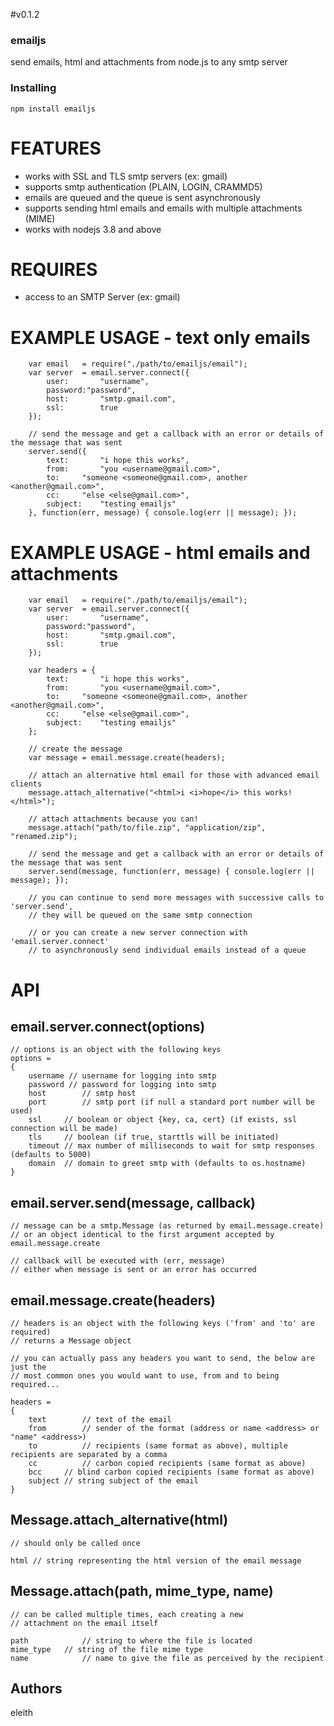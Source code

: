 #v0.1.2

### emailjs

send emails, html and attachments from node.js to any smtp server

### Installing 

	npm install emailjs

# FEATURES
 - works with SSL and TLS smtp servers (ex: gmail)
 - supports smtp authentication (PLAIN, LOGIN, CRAMMD5)
 - emails are queued and the queue is sent asynchronously
 - supports sending html emails and emails with multiple attachments (MIME)
 - works with nodejs 3.8 and above

# REQUIRES
 - access to an SMTP Server (ex: gmail)

# EXAMPLE USAGE - text only emails

		var email 	= require("./path/to/emailjs/email");
		var server 	= email.server.connect({
			user:		"username", 
			password:"password", 
			host:		"smtp.gmail.com", 
			ssl:		true
		});

		// send the message and get a callback with an error or details of the message that was sent
		server.send({
			text:		"i hope this works", 
			from:		"you <username@gmail.com>", 
			to:		"someone <someone@gmail.com>, another <another@gmail.com>",
			cc:		"else <else@gmail.com>",
			subject:	"testing emailjs"
		}, function(err, message) { console.log(err || message); });

# EXAMPLE USAGE - html emails and attachments

		var email 	= require("./path/to/emailjs/email");
		var server 	= email.server.connect({
			user:		"username", 
			password:"password", 
			host:		"smtp.gmail.com", 
			ssl:		true
		});

		var headers	= {
			text:		"i hope this works", 
			from:		"you <username@gmail.com>", 
			to:		"someone <someone@gmail.com>, another <another@gmail.com>",
			cc:		"else <else@gmail.com>",
			subject:	"testing emailjs"
		};

		// create the message
		var message = email.message.create(headers);

		// attach an alternative html email for those with advanced email clients
		message.attach_alternative("<html>i <i>hope</i> this works!</html>");

		// attach attachments because you can!
		message.attach("path/to/file.zip", "application/zip", "renamed.zip");

		// send the message and get a callback with an error or details of the message that was sent
		server.send(message, function(err, message) { console.log(err || message); });

		// you can continue to send more messages with successive calls to 'server.send', 
		// they will be queued on the same smtp connection

		// or you can create a new server connection with 'email.server.connect' 
		// to asynchronously send individual emails instead of a queue

# API 

## email.server.connect(options)

	// options is an object with the following keys
	options =
	{
		username // username for logging into smtp 
		password // password for logging into smtp
		host		// smtp host
		port		// smtp port (if null a standard port number will be used)
		ssl		// boolean or object {key, ca, cert} (if exists, ssl connection will be made)
		tls		// boolean (if true, starttls will be initiated)
		timeout	// max number of milliseconds to wait for smtp responses (defaults to 5000)
		domain	// domain to greet smtp with (defaults to os.hostname)
	}
	
## email.server.send(message, callback)
	
	// message can be a smtp.Message (as returned by email.message.create)
	// or an object identical to the first argument accepted by email.message.create

	// callback will be executed with (err, message)
	// either when message is sent or an error has occurred

## email.message.create(headers)

	// headers is an object with the following keys ('from' and 'to' are required)
	// returns a Message object

	// you can actually pass any headers you want to send, the below are just the
	// most common ones you would want to use, from and to being required...

	headers =
	{
		text		// text of the email 
		from		// sender of the format (address or name <address> or "name" <address>)
		to			// recipients (same format as above), multiple recipients are separated by a comma
		cc			// carbon copied recipients (same format as above)
		bcc		// blind carbon copied recipients (same format as above)
		subject	// string subject of the email
	}

## Message.attach_alternative(html)

	// should only be called once

	html // string representing the html version of the email message

## Message.attach(path, mime_type, name)

	// can be called multiple times, each creating a new
	// attachment on the email itself

	path 			// string to where the file is located
	mime_type	// string of the file mime type
	name			// name to give the file as perceived by the recipient
	
## Authors

eleith
